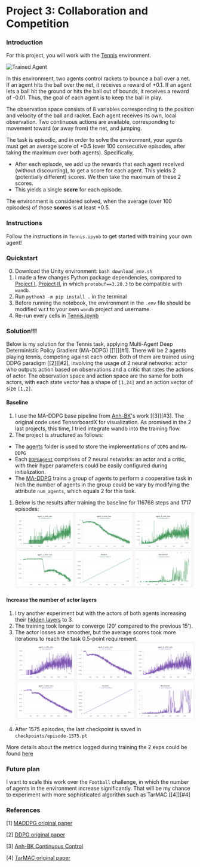 [//]: # (Image References)

[image1]: https://user-images.githubusercontent.com/10624937/42135623-e770e354-7d12-11e8-998d-29fc74429ca2.gif "Trained Agent"
[image2]: https://user-images.githubusercontent.com/10624937/42135622-e55fb586-7d12-11e8-8a54-3c31da15a90a.gif "Soccer"


# Project 3: Collaboration and Competition

### Introduction

For this project, you will work with the [Tennis](https://github.com/Unity-Technologies/ml-agents/blob/master/docs/Learning-Environment-Examples.md#tennis) environment.

![Trained Agent][image1]

In this environment, two agents control rackets to bounce a ball over a net. If an agent hits the ball over the net, it receives a reward of +0.1.  If an agent lets a ball hit the ground or hits the ball out of bounds, it receives a reward of -0.01.  Thus, the goal of each agent is to keep the ball in play.

The observation space consists of 8 variables corresponding to the position and velocity of the ball and racket. Each agent receives its own, local observation.  Two continuous actions are available, corresponding to movement toward (or away from) the net, and jumping. 

The task is episodic, and in order to solve the environment, your agents must get an average score of +0.5 (over 100 consecutive episodes, after taking the maximum over both agents). Specifically,

- After each episode, we add up the rewards that each agent received (without discounting), to get a score for each agent. This yields 2 (potentially different) scores. We then take the maximum of these 2 scores.
- This yields a single **score** for each episode.

The environment is considered solved, when the average (over 100 episodes) of those **scores** is at least +0.5.


### Instructions

Follow the instructions in `Tennis.ipynb` to get started with training your own agent!  

### Quickstart
0. Download the Unity environment: ```bash download_env.sh```
1. I made a few changes Python package dependencies, compared to [Project I](https://github.com/minhna1112/banana-dqn-brain), [Project II](https://github.com/minhna1112/reacher-continuous-control), in which `protobuf==3.20.3` to be compatible with `wandb`.
2.  Run `python3 -m pip install .` in the terminal
3.  Before running the notebook, the environment in the `.env` file should be modified w.r.t to your own `wandb` project and username.
4.  Re-run every cells in [Tennis.ipynb](Tennis.ipynb)

### Solution!!!
Below is my solution for the Tennis task, applying Multi-Agent Deep Deterministic Policy Gradient (MA-DDPG) [[1]][#1].
There will be 2 agents playing tennis, competing against each other.
Both of them are trained using DDPG paradigm [[2]][#2], involving the usage of 2 neural networks: actor who outputs action based on observations and a critic that rates the actions of actor.
The observation space and action space are the same for both actors, with each state vector has a shape of  `[1,24]`  and an action vector of size `[1,2]`.

#### Baseline
1. I use the MA-DDPG base pipeline from [Anh-BK](https://github.com/Anh-BK/drl_collaboration-competition)'s work [[3]][#3]. The original code used TensorboardX for visualization. As promised in the 2 last projects, this time, I tried integrate wandb into the training flow.
2. The project is structured as follows:
- The [agents](agents) folder is used to store the implementations of `DDPG` and `MA-DDPG`
- Each [`DDPGAgent`](agents/ddpg.py) comprises of 2 neural networks: an actor and a critic, with their hyper parameters could be easily configured during initialization.
- The [MA-DDPG](agents/maddpg.py) trains a group of agents to perform a cooperative task in hich the number of agents in the group could be vary by modifying the attribute `num_agents`, which equals 2 for this task.
1. Below is the results after training the baseline for 116768 steps and 1717 episodes:
![exp1](assets/exp1.png)


#### Increase the number of actor layers
1. I try another experiment but with the actors of both agents increasing their [hidden layers](networks/actor_network.py) to 3.
2. The training took longer to converge (20' compared to the previous 15').
3. The actor losses are smoother, but the average scores took more iterations to reach the task 0.5-point requirement.
![exp2](assets/exp2.png).
4. After 1575 episodes, the last checkpoint is saved in `checkpoints/episode-1575.pt`

More details about the metrics logged during training the 2 exps could be found [here](https://api.wandb.ai/links/minhna1112/fe4lxm3s)

### Future plan
I want to scale this work over the `Football` challenge, in which the number of agents in the environment increase significantly. That will be my chance to experiment with more sophisticated algorithm such as TarMAC [[4]][#4] 

### References
[1] [MADDPG original paper](https://arxiv.org/abs/1706.02275)

[2] [DDPG original paper](https://arxiv.org/abs/1509.02971)

[3] [Anh-BK Continuous Control](https://github.com/Anh-BK/drl_continuous_control/)

[4] [TarMAC original paper](https://arxiv.org/abs/1810.11187)